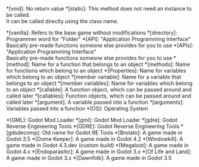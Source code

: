 [//]: # (Same as Godot docs)
*[void]: No return value
*[static]: This method does not need an instance to be called. <br>It can be called directly using the class name.

[//]: # (Words new modders might not know)
*[vanilla]: Refers to the base game without modifications
*[directory]: Programmer word for "Folder"
*[API]: "Application Programming Interface" <br>Basically pre-made functions someone else provides for you to use
*[APIs]: "Application Programming Interface" <br>Basically pre-made functions someone else provides for you to use
*[method]: Name for a function that belongs to an object
*[methods]: Name for functions which belong to an object
*[Properties]: Name for variables which belong to an object
*[member variable]: Name for a variable that belongs to an object
*[member variables]: Name for variables which belong to an object
*[callable]: A function object, which can be passed around and called later
*[callables]: Function objects, which can be passed around and called later
*[argument]: A variable passed into a function
*[arguments]: Variables passed into a function
*[OS]: Operating System


[//]: # (Names)
*[GML]: Godot Mod Loader
*[gml]: Godot Mod Loader
*[gdre]: Godot Reverse Engineering Tools
*[GDRE]: Godot Reverse Engineering Tools
*[gdsdecomp]: Old name for Godot RE Tools
*[Brotato]: A game made in Godot 3.5
*[Dome Keeper]: A game made in Godot 4.2
*[Windowkill]: A game made in Godot 4.3.dev (custom build)
*[Megaloot]: A game made in Godot 4.x
*[Endoparasitic]: A game made in Godot 3.x
*[Of Life and Land]: A game made in Godot 3.x
*[Dawnfolk]: A game made in Godot 3.5
